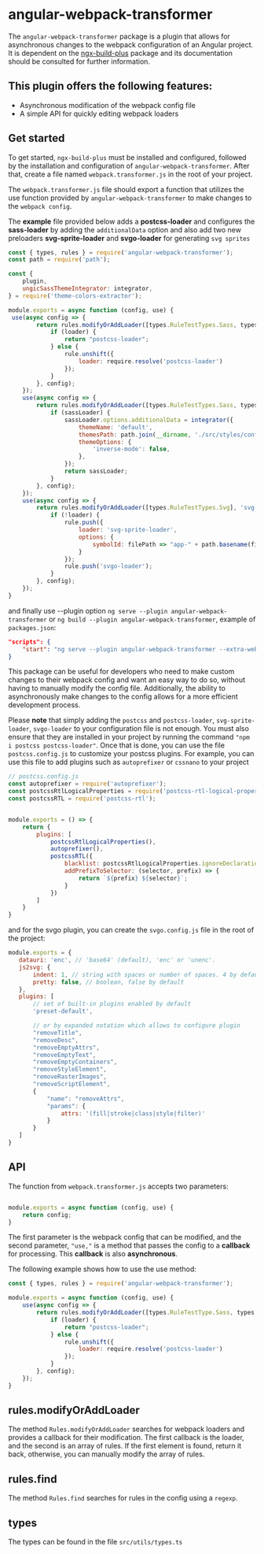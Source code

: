 # angular-webpack-transformer 

The `angular-webpack-transformer` package is a plugin that allows for asynchronous changes to the webpack configuration of an Angular project. It is dependent on the [ngx-build-plus](https://www.npmjs.com/package/ngx-build-plus) package and its documentation should be consulted for further information.

## This plugin offers the following features:

* Asynchronous modification of the webpack config file
* A simple API for quickly editing webpack loaders

## Get started

To get started, `ngx-build-plus` must be installed and configured, followed by the installation and configuration of `angular-webpack-transformer`. After that, create a file named `webpack.transformer.js` in the root of your project.

The `webpack.transformer.js` file should export a function that utilizes the use function provided by `angular-webpack-transformer` to make changes to the `webpack config`. 

The **example** file provided below adds a **postcss-loader** and configures the **sass-loader** by adding the `additionalData` option and also add two new preloaders **svg-sprite-loader** and **svgo-loader** for generating `svg sprites`

```js
const { types, rules } = require('angular-webpack-transformer');
const path = require('path');

const {
    plugin,
    ungicSassThemeIntegrator: integrator,
} = require('theme-colors-extractor');

module.exports = async function (config, use) {
 use(async config => {
        return rules.modifyOrAddLoader([types.RuleTestTypes.Sass, types.RuleTestTypes.Scss, types.RuleTestTypes.Css], 'postcss-loader', (loader, rule) => {
            if (loader) {
                return "postcss-loader";
            } else {
                rule.unshift({
                    loader: require.resolve('postcss-loader')
                });
            }
        }, config);
    });
    use(async config => {
        return rules.modifyOrAddLoader([types.RuleTestTypes.Sass, types.RuleTestTypes.Scss], 'sass-loader', (sassLoader, rule) => {
            if (sassLoader) {
                sassLoader.options.additionalData = integrator({
                    themeName: 'default',
                    themesPath: path.join(__dirname, './src/styles/configs'),
                    themeOptions: {
                        'inverse-mode': false,
                    },
                });
                return sassLoader;
            }
        }, config);
    });
    use(async config => {
        return rules.modifyOrAddLoader([types.RuleTestTypes.Svg], 'svg-sprite-loader', (loader, rule) => {
            if (!loader) {
                rule.push({
                    loader: 'svg-sprite-loader',
                    options: {
                        symbolId: filePath => "app-" + path.basename(filePath, path.extname(filePath))
                    }
                });
                rule.push('svgo-loader');
            }
        }, config);
    });
}
```

and finally use --plugin option `ng serve --plugin angular-webpack-transformer` or `ng build --plugin angular-webpack-transformer`, example of `packages.json`:

```json
"scripts": {
    "start": "ng serve --plugin angular-webpack-transformer --extra-webpack-config webpack.partial.js -o"
}
```


This package can be useful for developers who need to make custom changes to their webpack config and want an easy way to do so, without having to manually modify the config file. Additionally, the ability to asynchronously make changes to the config allows for a more efficient development process.

Please **note** that simply adding the `postcss` and `postcss-loader`, `svg-sprite-loader`, `svgo-loader` to your configuration file is not enough. You must also ensure that they are installed in your project by running the command `"npm i postcss postcss-loader"`.  Once that is done, you can use the file `postcss.config.js` to customize your postcss plugins. For example, you can use this file to add plugins such as `autoprefixer` or `cssnano` to your project


```js
// postcss.config.js
const autoprefixer = require('autoprefixer');
const postcssRtlLogicalProperties = require('postcss-rtl-logical-properties');
const postcssRTL = require('postcss-rtl');


module.exports = () => {
    return {
        plugins: [
            postcssRtlLogicalProperties(),
            autoprefixer(),
            postcssRTL({
                blacklist: postcssRtlLogicalProperties.ignoreDeclarationList,
                addPrefixToSelector: (selector, prefix) => {
                    return `${prefix} ${selector}`;
                }
            })
        ]
    }
}

```

 and for the svgo plugin, you can create the `svgo.config.js` file in the root of the project:

 ```js
module.exports = {
    datauri: 'enc', // 'base64' (default), 'enc' or 'unenc'.
    js2svg: {
        indent: 1, // string with spaces or number of spaces. 4 by default
        pretty: false, // boolean, false by default
    },
    plugins: [
        // set of built-in plugins enabled by default
        'preset-default',

        // or by expanded notation which allows to configure plugin
        "removeTitle",
        "removeDesc",
        "removeEmptyAttrs",
        "removeEmptyText",
        "removeEmptyContainers",
        "removeStyleElement",
        "removeRasterImages",
        "removeScriptElement", 
        {
            "name": "removeAttrs",
            "params": {
                attrs: '(fill|stroke|class|style|filter)' 
            }
        }
    ]
}
 ```

## API 

The function from `webpack.transformer.js` accepts two parameters:

```js

module.exports = async function (config, use) {
    return config;
}
```

The first parameter is the webpack config that can be modified, and the second parameter, `"use,"` is a method that passes the config to a **callback** for processing. This **callback** is also **asynchronous**.

The following example shows how to use the use method:

```js
const { types, rules } = require('angular-webpack-transformer');

module.exports = async function (config, use) {
    use(async config => {
        return rules.modifyOrAddLoader([types.RuleTestType.Sass, types.RuleTestType.Scss, types.RuleTestType.Css], 'postcss-loader', (loader, rule) => {
            if (loader) {
                return "postcss-loader";
            } else {
                rule.unshift({
                    loader: require.resolve('postcss-loader')
                });
            }
        }, config);
    });
}
```

##  rules.modifyOrAddLoader

The method `Rules.modifyOrAddLoader` searches for webpack loaders and provides a callback for their modification. The first callback is the loader, and the second is an array of rules. If the first element is found, return it back, otherwise, you can manually modify the array of rules.

## rules.find 
The method `Rules.find` searches for rules in the config using a `regexp`.

## types
The types can be found in the file `src/utils/types.ts`